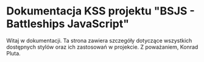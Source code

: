 # Dokumentacja KSS projektu "BSJS - Battleships JavaScript"
Witaj w dokumentacji. Ta strona zawiera szczegóły dotyczące wszystkich dostępnych stylów oraz ich zastosowań w projekcie. Z poważaniem, Konrad Pluta.